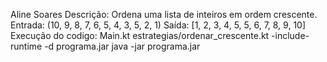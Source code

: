 Aline Soares
Descrição: Ordena uma lista de inteiros em ordem crescente.
Entrada: (10, 9, 8, 7, 6, 5, 4, 3, 5, 2, 1)
Saída: [1, 2, 3, 4, 5, 5, 6, 7, 8, 9, 10]
Execução do codigo: 
Main.kt estrategias/ordenar_crescente.kt -include-runtime -d programa.jar
java -jar programa.jar